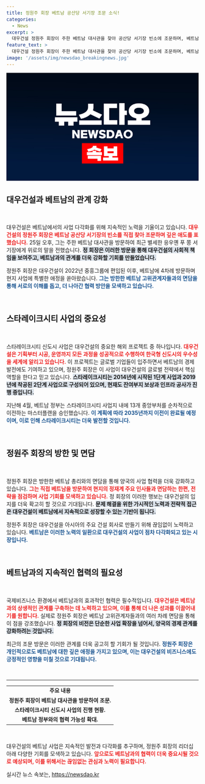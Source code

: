 ```yaml
---
title: 정원주 회장 베트남 공산당 서기장 조문 소식!
categories:
  - News
excerpt: >
  대우건설 정원주 회장이 주한 베트남 대사관을 찾아 공산당 서기장 빈소에 조문하며, 베트남과의 협력 강화를 위한 사업 다각화에 힘쓰고 있다. 스타레이크시티 프로젝트를 통해 한국형 신도시의 위상을 높이고 있는 대우건설의 야심찬 행보에 주목!
feature_text: >
  대우건설 정원주 회장이 주한 베트남 대사관을 찾아 공산당 서기장 빈소에 조문하며, 베트남과의 협력 강화를 위한 사업 다각화에 힘쓰고 있다. 스타레이크시티 프로젝트를 통해 한국형 신도시의 위상을 높이고 있는 대우건설의 야심찬 행보에 주목!
image: '/assets/img/newsdao_breakingnews.jpg'
---
```


<p><img src="/assets/img/newsdao_breakingnews.jpg" alt="cryptoinkorea 속보" /></p>

<h2 data-ke-size="size26">대우건설과 베트남의 관계 강화</h2>

<p data-ke-size="size16">&nbsp;</p>

<p>대우건설은 베트남에서의 사업 다각화를 위해 지속적인 노력을 기울이고 있습니다. <b><span style="color: #ee2323;">대우건설의 정원주 회장은 베트남 공산당 서기장의 빈소를 직접 찾아 조문하며 깊은 애도를 표했습니다.</span></b> 25일 오후, 그는 주한 베트남 대사관을 방문하여 최근 별세한 응우옌 푸 쫑 서기장에게 위로의 말을 전했습니다. <b><span style="background-color: #21538527;">정 회장은 이러한 방문을 통해 대우건설의 사회적 책임을 보여주고, 베트남과의 관계를 더욱 강화할 기회를 만들었습니다.</span></b> </p>

<p>정원주 회장은 대우건설이 2022년 중흥그룹에 편입된 이후, 베트남에 4차례 방문하며 현지 사업에 특별한 애정을 쏟아왔습니다. <b><span style="color: #1a5490;">그는 방한한 베트남 고위관계자들과의 면담을 통해 서로의 이해를 돕고, 더 나아간 협력 방안을 모색하고 있습니다.</span></b></p>

<p data-ke-size="size16">&nbsp;</p>

<h2 data-ke-size="size26">스타레이크시티 사업의 중요성</h2>

<p data-ke-size="size16">&nbsp;</p>

<p>스타레이크시티 신도시 사업은 대우건설의 중요한 해외 프로젝트 중 하나입니다. <b><span style="color: #ee2323;">대우건설은 기획부터 시공, 운영까지 모든 과정을 성공적으로 수행하여 한국형 신도시의 우수성을 세계에 알리고 있습니다.</span></b> 이 프로젝트는 글로벌 기업들이 입주하면서 베트남의 경제 발전에도 기여하고 있으며, 정원주 회장은 이 사업이 대우건설의 글로벌 전략에서 핵심 역할을 한다고 믿고 있습니다. <b><span style="background-color: #21538527;">스타레이크시티는 2014년에 시작된 1단계 사업과 2019년에 착공된 2단계 사업으로 구성되어 있으며, 현재도 잔여부지 보상과 인프라 공사가 진행 중입니다.</span></b></p>

<p>지난해 4월, 베트남 정부는 스타레이크시티 사업지 내에 13개 중앙부처를 순차적으로 이전하는 마스터플랜을 승인했습니다. <b><span style="color: #1a5490;">이 계획에 따라 2035년까지 이전이 완료될 예정이며, 이로 인해 스타레이크시티는 더욱 발전할 것입니다.</span></b></p>

<p data-ke-size="size16">&nbsp;</p>

<h2 data-ke-size="size26">정원주 회장의 방한 및 면담</h2>

<p data-ke-size="size16">&nbsp;</p>

<p>정원주 회장은 방한한 베트남 총리와의 면담을 통해 양국의 사업 협력을 더욱 강화하고 있습니다. <b><span style="color: #ee2323;">그는 직접 베트남을 방문하여 현지의 정재계 주요 인사들과 면담하는 한편, 전략을 점검하며 사업 기회를 모색하고 있습니다.</span></b> 정 회장의 이러한 행보는 대우건설의 입지를 더욱 확고히 할 것으로 기대됩니다. <b><span style="background-color: #21538527;">문제 해결을 위한 가시적인 노력과 전략적 접근은 대우건설이 베트남에서 지속적으로 성장할 수 있는 기반이 됩니다.</span></b></p>

<p>정원주 회장은 대우건설을 아시아의 주요 건설 회사로 만들기 위해 끊임없이 노력하고 있습니다. <b><span style="color: #1a5490;">베트남은 이러한 노력의 일환으로 대우건설의 사업이 점차 다각화되고 있는 시장입니다.</span></b></p>

<p data-ke-size="size16">&nbsp;</p>

<h2 data-ke-size="size26">베트남과의 지속적인 협력의 필요성</h2>

<p data-ke-size="size16">&nbsp;</p>

<p>국제비즈니스 환경에서 베트남과의 효과적인 협력은 필수적입니다. <b><span style="color: #ee2323;">대우건설은 베트남과의 상생적인 관계를 구축하는 데 노력하고 있으며, 이를 통해 더 나은 성과를 이끌어내기를 원합니다.</span></b> 실제로 정원주 회장은 베트남 고위관계자들과의 여러 차례 면담을 통해 이 점을 강조했습니다. <b><span style="background-color: #21538527;">정 회장의 비전은 단순한 사업 확장을 넘어서, 양국의 경제 관계를 강화하려는 것입니다.</span></b></p>

<p>최근의 조문 방문은 이러한 관계를 더욱 공고히 할 기회가 될 것입니다. <b><span style="color: #1a5490;">정원주 회장은 개인적으로도 베트남에 대한 깊은 애정을 가지고 있으며, 이는 대우건설의 비즈니스에도 긍정적인 영향을 미칠 것으로 기대됩니다.</span></b></p>

<p data-ke-size="size16">&nbsp;</p>

<hr>

<table style="width: 100%">
    <tr>
        <td style="text-align: center; height: 17px;"><b>주요 내용</b></td>
    </tr>
    <tr>
        <td style="text-align: center; height: 17px;"><b>정원주 회장이 베트남 대사관을 방문하여 조문.</b></td>
    </tr>
    <tr>
        <td style="text-align: center; height: 17px;"><b>스타레이크시티 신도시 사업의 진행 현황.</b></td>
    </tr>
    <tr>
        <td style="text-align: center; height: 17px;"><b>베트남 정부와의 협력 가능성 확대.</b></td>
    </tr>
</table>

<p data-ke-size="size16">&nbsp;</p>

<p>대우건설의 베트남 사업은 지속적인 발전과 다각화를 추구하며, 정원주 회장의 리더십 아래 다양한 기회를 모색하고 있습니다. <b><span style="color: #ee2323;">앞으로도 베트남과의 협력이 더욱 중요시될 것으로 예상되며, 이를 위해서는 끊임없는 관심과 노력이 필요합니다.</span></b></p>
실시간 뉴스 속보는, <a href="https://newsdao.kr" rel="dofollow">https://newsdao.kr</a>


